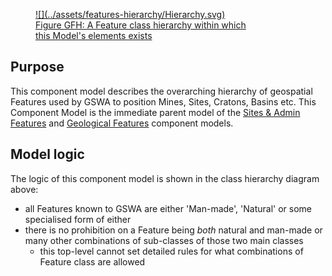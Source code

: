 <a href="../../assets/features-hierarchy/Hierarchy.svg">
<figure id="figure-gfh" markdown style="width:70%">
  ![](../assets/features-hierarchy/Hierarchy.svg)
  <figcaption>Figure GFH: A Feature class hierarchy within which this Model's elements exists</figcaption>
</figure>
</a>

## Purpose 

This component model describes the overarching hierarchy of geospatial Features used by GSWA to position Mines, Sites, Cratons, Basins etc. This Component Model is the immediate parent model of the [Sites & Admin Features](sites-admin.md) and [Geological Features](geofeature) component models.

## Model logic

The logic of this component model is shown in the class hierarchy diagram above:

* all Features known to GSWA are either 'Man-made', 'Natural' or some specialised form of either 
* there is no prohibition on a Feature being _both_ natural and man-made or many other combinations of sub-classes of those two main classes
    * this top-level cannot set detailed rules for what combinations of Feature class are allowed

